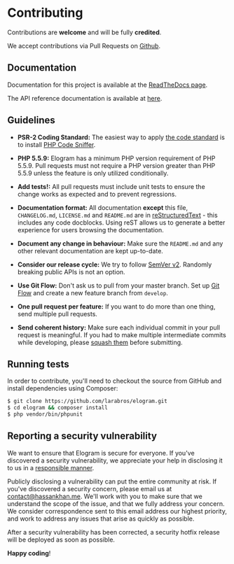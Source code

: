 # Contributing

Contributions are **welcome** and will be fully **credited**.

We accept contributions via Pull Requests on [Github](https://github.com/larabros/elogram).

## Documentation

Documentation for this project is available at the [ReadTheDocs page](http://elogram.readthedocs.org).

The API reference documentation is available at [here](http://elogram.readthedocs.org/en/stable/Larabros/Elogram/index.html).

## Guidelines

- **PSR-2 Coding Standard:** The easiest way to apply [the code standard]((https://github.com/php-fig/fig-standards/blob/master/accepted/PSR-2-coding-style-guide.md)) is to install [PHP Code Sniffer](http://pear.php.net/package/PHP_CodeSniffer).

- **PHP 5.5.9:** Elogram has a minimum PHP version requirement of PHP 5.5.9. Pull requests must not require a PHP version greater than PHP 5.5.9 unless the feature is only utilized conditionally.

- **Add tests!:** All pull requests must include unit tests to ensure the change works as expected and to prevent regressions.

- **Documentation format:** All documentation **except** this file, `CHANGELOG.md`, `LICENSE.md` and `README.md` are in [reStructuredText](http://docutils.sourceforge.net/docs/user/rst/quickstart.html) - this includes any code docblocks. Using reST allows us to generate a better experience for users browsing the documentation.

- **Document any change in behaviour:** Make sure the `README.md` and any other relevant documentation are kept up-to-date.

- **Consider our release cycle:** We try to follow [SemVer v2](http://semver.org/). Randomly breaking public APIs is not an option.

- **Use Git Flow:** Don't ask us to pull from your master branch. Set up [Git Flow](http://nvie.com/posts/a-successful-git-branching-model/) and create a new feature branch from `develop`.

- **One pull request per feature:** If you want to do more than one thing, send multiple pull requests.

- **Send coherent history:** Make sure each individual commit in your pull request is meaningful. If you had to make multiple intermediate commits while developing, please [squash them](http://www.git-scm.com/book/en/v2/Git-Tools-Rewriting-History#Changing-Multiple-Commit-Messages) before submitting.


## Running tests

In order to contribute, you'll need to checkout the source from GitHub and install dependencies using Composer:

``` bash
$ git clone https://github.com/larabros/elogram.git
$ cd elogram && composer install
$ php vendor/bin/phpunit
```

## Reporting a security vulnerability

We want to ensure that Elogram is secure for everyone. If you've discovered a security vulnerability, we appreciate your help in disclosing it to us in a [responsible manner](http://en.wikipedia.org/wiki/Responsible_disclosure).

Publicly disclosing a vulnerability can put the entire community at risk. If you've discovered a security concern, please email us at contact@hassankhan.me. We'll work with you to make sure that we understand the scope of the issue, and that we fully address your concern. We consider correspondence sent to this email address our highest priority, and work to address any issues that arise as quickly as possible.

After a security vulnerability has been corrected, a security hotfix release will be deployed as soon as possible.


**Happy coding**!
